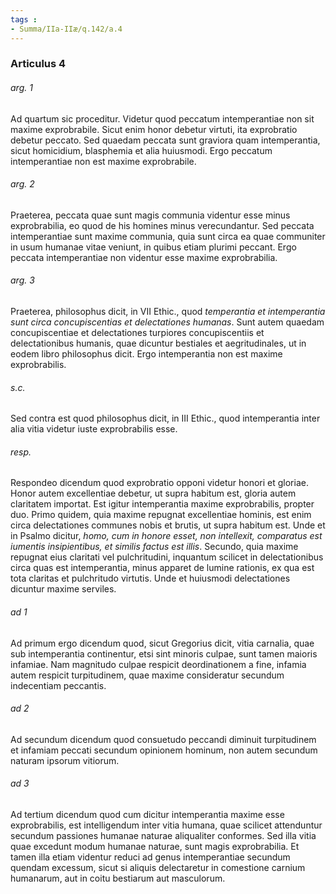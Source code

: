 ```yaml
---
tags : 
- Summa/IIa-IIæ/q.142/a.4
---
```


### Articulus 4

###### arg. 1
Ad quartum sic proceditur. Videtur quod peccatum intemperantiae non sit maxime exprobrabile. Sicut enim honor debetur virtuti, ita exprobratio debetur peccato. Sed quaedam peccata sunt graviora quam intemperantia, sicut homicidium, blasphemia et alia huiusmodi. Ergo peccatum intemperantiae non est maxime exprobrabile.

###### arg. 2
Praeterea, peccata quae sunt magis communia videntur esse minus exprobrabilia, eo quod de his homines minus verecundantur. Sed peccata intemperantiae sunt maxime communia, quia sunt circa ea quae communiter in usum humanae vitae veniunt, in quibus etiam plurimi peccant. Ergo peccata intemperantiae non videntur esse maxime exprobrabilia.

###### arg. 3
Praeterea, philosophus dicit, in VII Ethic., quod *temperantia et intemperantia sunt circa concupiscentias et delectationes humanas*. Sunt autem quaedam concupiscentiae et delectationes turpiores concupiscentiis et delectationibus humanis, quae dicuntur bestiales et aegritudinales, ut in eodem libro philosophus dicit. Ergo intemperantia non est maxime exprobrabilis.

###### s.c.
Sed contra est quod philosophus dicit, in III Ethic., quod intemperantia inter alia vitia videtur iuste exprobrabilis esse.

###### resp.
Respondeo dicendum quod exprobratio opponi videtur honori et gloriae. Honor autem excellentiae debetur, ut supra habitum est, gloria autem claritatem importat. Est igitur intemperantia maxime exprobrabilis, propter duo. Primo quidem, quia maxime repugnat excellentiae hominis, est enim circa delectationes communes nobis et brutis, ut supra habitum est. Unde et in Psalmo dicitur, *homo, cum in honore esset, non intellexit, comparatus est iumentis insipientibus, et similis factus est illis*. Secundo, quia maxime repugnat eius claritati vel pulchritudini, inquantum scilicet in delectationibus circa quas est intemperantia, minus apparet de lumine rationis, ex qua est tota claritas et pulchritudo virtutis. Unde et huiusmodi delectationes dicuntur maxime serviles.

###### ad 1
Ad primum ergo dicendum quod, sicut Gregorius dicit, vitia carnalia, quae sub intemperantia continentur, etsi sint minoris culpae, sunt tamen maioris infamiae. Nam magnitudo culpae respicit deordinationem a fine, infamia autem respicit turpitudinem, quae maxime consideratur secundum indecentiam peccantis.

###### ad 2
Ad secundum dicendum quod consuetudo peccandi diminuit turpitudinem et infamiam peccati secundum opinionem hominum, non autem secundum naturam ipsorum vitiorum.

###### ad 3
Ad tertium dicendum quod cum dicitur intemperantia maxime esse exprobrabilis, est intelligendum inter vitia humana, quae scilicet attenduntur secundum passiones humanae naturae aliqualiter conformes. Sed illa vitia quae excedunt modum humanae naturae, sunt magis exprobrabilia. Et tamen illa etiam videntur reduci ad genus intemperantiae secundum quendam excessum, sicut si aliquis delectaretur in comestione carnium humanarum, aut in coitu bestiarum aut masculorum.

